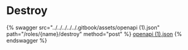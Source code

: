 # Destroy

{% swagger src="../../../../../.gitbook/assets/openapi (1).json" path="/roles/{name}/destroy" method="post" %}
[openapi (1).json](<../../../../../.gitbook/assets/openapi (1).json>)
{% endswagger %}
